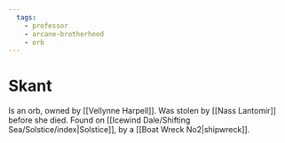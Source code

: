 ```yaml
---
  tags:
    - professor
	- arcane-brotherhood
	- orb
---
```

# Skant 

Is an orb, owned by [[Vellynne Harpell]]. Was stolen by [[Nass Lantomir]] before she died. Found on [[Icewind Dale/Shifting Sea/Solstice/index|Solstice]], by a [[Boat Wreck No2|shipwreck]].